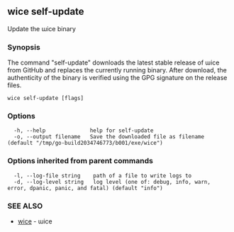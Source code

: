## wice self-update

Update the ɯice binary

### Synopsis


The command "self-update" downloads the latest stable release of ɯice from
GitHub and replaces the currently running binary. After download, the
authenticity of the binary is verified using the GPG signature on the release
files.


```
wice self-update [flags]
```

### Options

```
  -h, --help              help for self-update
  -o, --output filename   Save the downloaded file as filename (default "/tmp/go-build2034746773/b001/exe/wice")
```

### Options inherited from parent commands

```
  -l, --log-file string    path of a file to write logs to
  -d, --log-level string   log level (one of: debug, info, warn, error, dpanic, panic, and fatal) (default "info")
```

### SEE ALSO

* [wice](wice.md)	 - ɯice

